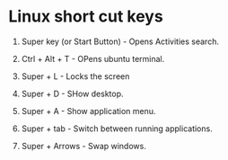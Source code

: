 # Linux short cut keys

1. Super key (or Start Button) - Opens Activities search.

2. Ctrl + Alt + T - OPens ubuntu terminal.

3. Super + L - Locks the screen

4. Super + D - SHow desktop.

5. Super + A - Show application menu.

6. Super + tab - Switch between running applications.

7. Super + Arrows - Swap windows.
